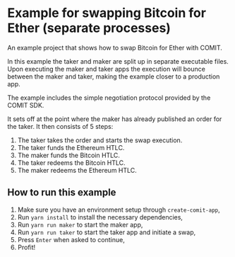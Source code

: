 # Example for swapping Bitcoin for Ether (separate processes) 

An example project that shows how to swap Bitcoin for Ether with COMIT.

In this example the taker and maker are split up in separate executable files.
Upon executing the maker and taker apps the execution will bounce between the maker and taker, making the example closer to a production app.

The example includes the simple negotiation protocol provided by the COMIT SDK.

It sets off at the point where the maker has already published an order for the taker.
It then consists of 5 steps:
1. The taker takes the order and starts the swap execution.
2. The taker funds the Ethereum HTLC.
3. The maker funds the Bitcoin HTLC.
4. The taker redeems the Bitcoin HTLC.
5. The maker redeems the Ethereum HTLC.

## How to run this example

1. Make sure you have an environment setup through `create-comit-app`, 
2. Run `yarn install` to install the necessary dependencies,
3. Run `yarn run maker` to start the maker app,
3. Run `yarn run taker` to start the taker app and initiate a swap,
4. Press `Enter` when asked to continue,
5. Profit!
